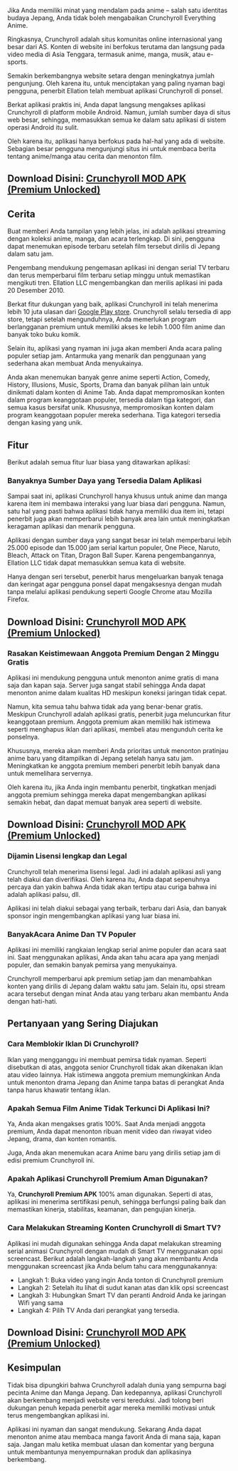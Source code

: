 Jika Anda memiliki minat yang mendalam pada anime – salah satu identitas budaya Jepang, Anda tidak boleh mengabaikan Crunchyroll Everything Anime.

Ringkasnya, Crunchyroll adalah situs komunitas online internasional yang besar dari AS. Konten di website ini berfokus terutama dan langsung pada video media di Asia Tenggara, termasuk anime, manga, musik, atau e-sports.

Semakin berkembangnya website setara dengan meningkatnya jumlah pengunjung. Oleh karena itu, untuk menciptakan yang paling nyaman bagi pengguna, penerbit Ellation telah membuat aplikasi Crunchyroll di ponsel.

Berkat aplikasi praktis ini, Anda dapat langsung mengakses aplikasi Crunchyroll di platform mobile Android. Namun, jumlah sumber daya di situs web besar, sehingga, memasukkan semua ke dalam satu aplikasi di sistem operasi Android itu sulit.

Oleh karena itu, aplikasi hanya berfokus pada hal-hal yang ada di website. Sebagian besar pengguna mengunjungi situs ini untuk membaca berita tentang anime/manga atau cerita dan menonton film.

## Download Disini: [Crunchyroll MOD APK (Premium Unlocked)](https://apkmb.com/crunchyroll-everything-anime/)

## Cerita

Buat memberi Anda tampilan yang lebih jelas, ini adalah aplikasi streaming dengan koleksi anime, manga, dan acara terlengkap. Di sini, pengguna dapat menemukan episode terbaru setelah film tersebut dirilis di Jepang dalam satu jam.

Pengembang mendukung pengemasan aplikasi ini dengan serial TV terbaru dan terus memperbarui film terbaru setiap minggu untuk memastikan mengikuti tren. Ellation LLC mengembangkan dan merilis aplikasi ini pada 20 Desember 2010.

Berkat fitur dukungan yang baik, aplikasi Crunchyroll ini telah menerima lebih 10 juta ulasan dari [Google Play store](https://play.google.com/store/apps/details?id=com.crunchyroll.crunchyroid). Crunchyroll selalu tersedia di app store, tetapi setelah mengunduhnya, Anda memerlukan program berlangganan premium untuk memiliki akses ke lebih 1.000 film anime dan banyak toko buku komik.

Selain itu, aplikasi yang nyaman ini juga akan memberi Anda acara paling populer setiap jam. Antarmuka yang menarik dan penggunaan yang sederhana akan membuat Anda menyukainya.

Anda akan menemukan banyak genre anime seperti Action, Comedy, History, Illusions, Music, Sports, Drama dan banyak pilihan lain untuk dinikmati dalam konten di Anime Tab. Anda dapat mempromosikan konten dalam program keanggotaan populer, tersedia dalam tiga kategori, dan semua kasus bersifat unik. Khususnya, mempromosikan konten dalam program keanggotaan populer mereka sederhana. Tiga kategori tersedia dengan kasing yang unik.

## Fitur

Berikut adalah semua fitur luar biasa yang ditawarkan aplikasi:

### Banyaknya Sumber Daya yang Tersedia Dalam Aplikasi

Sampai saat ini, aplikasi Crunchyroll hanya khusus untuk anime dan manga karena item ini membawa interaksi yang luar biasa dari pengguna. Namun, satu hal yang pasti bahwa aplikasi tidak hanya memiliki dua item ini, tetapi penerbit juga akan memperbarui lebih banyak area lain untuk meningkatkan keragaman aplikasi dan menarik pengguna.

Aplikasi dengan sumber daya yang sangat besar ini telah memperbarui lebih 25.000 episode dan 15.000 jam serial kartun populer, One Piece, Naruto, Bleach, Attack on Titan, Dragon Ball Super. Karena pengembangannya, Ellation LLC tidak dapat memasukkan semua kata di website.

Hanya dengan seri tersebut, penerbit harus mengeluarkan banyak tenaga dan keringat agar pengguna ponsel dapat mengaksesnya dengan mudah tanpa melalui aplikasi pendukung seperti Google Chrome atau Mozilla Firefox.

## Download Disini: [Crunchyroll MOD APK (Premium Unlocked)](https://apkmb.com/crunchyroll-everything-anime/)

### Rasakan Keistimewaan Anggota Premium Dengan 2 Minggu Gratis

Aplikasi ini mendukung pengguna untuk menonton anime gratis di mana saja dan kapan saja. Server juga sangat stabil sehingga Anda dapat menonton anime dalam kualitas HD meskipun koneksi jaringan tidak cepat.

Namun, kita semua tahu bahwa tidak ada yang benar-benar gratis. Meskipun Crunchyroll adalah aplikasi gratis, penerbit juga meluncurkan fitur keanggotaan premium. Anggota premium akan memiliki hak istimewa seperti menghapus iklan dari aplikasi, membeli atau mengunduh cerita ke ponselnya.

Khususnya, mereka akan memberi Anda prioritas untuk menonton pratinjau anime baru yang ditampilkan di Jepang setelah hanya satu jam. Meningkatkan ke anggota premium memberi penerbit lebih banyak dana untuk memelihara servernya.

Oleh karena itu, jika Anda ingin membantu penerbit, tingkatkan menjadi anggota premium sehingga mereka dapat mengembangkan aplikasi semakin hebat, dan dapat memuat banyak area seperti di website.

## Download Disini: [Crunchyroll MOD APK (Premium Unlocked)](https://apkmb.com/crunchyroll-everything-anime/)

### Dijamin Lisensi lengkap dan Legal

Crunchyroll telah menerima lisensi legal. Jadi ini adalah aplikasi asli yang telah diakui dan diverifikasi. Oleh karena itu, Anda dapat sepenuhnya percaya dan yakin bahwa Anda tidak akan tertipu atau curiga bahwa ini adalah aplikasi palsu, dll.

Aplikasi ini telah diakui sebagai yang terbaik, terbaru dari Asia, dan banyak sponsor ingin mengembangkan aplikasi yang luar biasa ini.

### BanyakAcara Anime Dan TV Populer

Aplikasi ini memiliki rangkaian lengkap serial anime populer dan acara saat ini. Saat menggunakan aplikasi, Anda akan tahu acara apa yang menjadi populer, dan semakin banyak pemirsa yang menyukainya.

Crunchyroll memperbarui apk premium setiap jam dan menambahkan konten yang dirilis di Jepang dalam waktu satu jam. Selain itu, opsi stream acara tersebut dengan minat Anda atau yang terbaru akan membantu Anda dengan hati-hati.

## Pertanyaan yang Sering Diajukan

### Cara Memblokir Iklan Di Crunchyroll?

Iklan yang mengganggu ini membuat pemirsa tidak nyaman. Seperti disebutkan di atas, anggota senior Crunchyroll tidak akan dikenakan iklan atau video lainnya. Hak istimewa anggota premium memungkinkan Anda untuk menonton drama Jepang dan Anime tanpa batas di perangkat Anda tanpa harus khawatir tentang iklan.

### Apakah Semua Film Anime Tidak Terkunci Di Aplikasi Ini?

Ya, Anda akan mengakses gratis 100%. Saat Anda menjadi anggota premium, Anda dapat menonton ribuan menit video dan riwayat video Jepang, drama, dan konten romantis.

Juga, Anda akan menemukan acara Anime baru yang dirilis setiap jam di edisi premium Crunchyroll ini.

### Apakah Aplikasi Crunchyroll Premium Aman Digunakan?

Ya, **Crunchyroll Premium APK** 100% aman digunakan. Seperti di atas, aplikasi ini menerima sertifikasi penuh, sehingga berfungsi paling baik dan memastikan kinerja, stabilitas, keamanan, dan pengujian kinerja.

### Cara Melakukan Streaming Konten Crunchyroll di Smart TV?

Aplikasi ini mudah digunakan sehingga Anda dapat melakukan streaming serial animasi Crunchyroll dengan mudah di Smart TV menggunakan opsi screencast. Berikut adalah langkah-langkah yang akan membantu Anda menggunakan screencast jika Anda belum tahu cara menggunakannya:

-   Langkah 1: Buka video yang ingin Anda tonton di Crunchyroll premium
-   Langkah 2: Setelah itu lihat di sudut kanan atas dan klik opsi screencast
-   Langkah 3: Hubungkan Smart TV dan peranti Android Anda ke jaringan Wifi yang sama
-   Langkah 4: Pilih TV Anda dari perangkat yang tersedia.

## Download Disini: [Crunchyroll MOD APK (Premium Unlocked)](https://apkmb.com/crunchyroll-everything-anime/)

## Kesimpulan

Tidak bisa dipungkiri bahwa Crunchyroll adalah dunia yang sempurna bagi pecinta Anime dan Manga Jepang. Dan kedepannya, aplikasi Crunchyroll akan berkembang menjadi website versi tereduksi. Jadi tolong beri dukungan penuh kepada penerbit agar mereka memiliki motivasi untuk terus mengembangkan aplikasi ini.

Aplikasi ini nyaman dan sangat mendukung. Sekarang Anda dapat menonton anime atau membaca manga favorit Anda di mana saja, kapan saja. Jangan malu ketika membuat ulasan dan komentar yang berguna untuk membantunya menyempurnakan produk dan aplikasinya berkembang.
